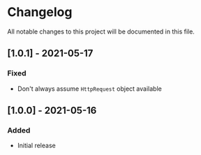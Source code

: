 # Changelog

All notable changes to this project will be documented in this file.

## [1.0.1] - 2021-05-17

### Fixed

- Don't always assume `HttpRequest` object available

## [1.0.0] - 2021-05-16

### Added

- Initial release
